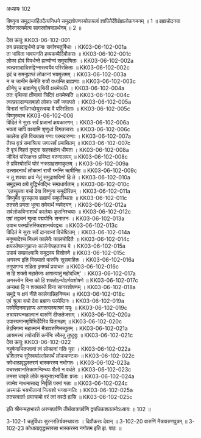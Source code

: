 अध्यायः 102

विष्णुना समुद्रान्तर्हितदैत्यनिधने समुद्रशोपणस्योपायत्वं ज्ञापितैर्देवैर्ब्रह्मलोकगमनम् ॥ 1 ॥ ब्रह्मचोदनया देवैरगस्त्यमेत्य सागरशोषणप्रार्थनम् ॥ 2 ॥

देवा ऊचुः 	KK03-06-102-001  
तव प्रसादाद्वर्धन्ते प्रजाः सर्वाश्चतुर्विधाः ।	KK03-06-102-001a  
ता भाविता भावयनति हव्यकव्यैर्दिवौकसः ॥	KK03-06-102-001c  
लोका ह्येवं विवर्धन्ते ह्यन्योन्यं समुपाश्रिताः ।	KK03-06-102-002a  
त्वत्प्रसादान्निरुद्विग्नास्त्वयैव परिरक्षिताः ॥	KK03-06-102-002c  
इदं च समनुप्राप्तं लोकानां भयमुत्तमम् ।	KK03-06-102-003a  
न च जानीम केनेति रात्रौ वध्यन्ति ब्राह्मणाः ॥	KK03-06-102-003c  
क्षीणेषु च ब्राह्मणेषु पृथिवी क्षयमेष्यति ।	KK03-06-102-004a  
ततः पृथिव्यां क्षीणायां त्रिदिवं क्षयमेष्यति ॥	KK03-06-102-004c  
त्वत्प्रसादान्महाबाहो लोकाः सर्वे जगत्पते ।	KK03-06-102-005a  
विनाशं नाधिगच्छेयुस्त्वया वै परिरक्षिताः ॥	KK03-06-102-005c  
विष्णुरुवाच 	KK03-06-102-006  
विदितं मे सुराः सर्वं प्रजानां क्षयकारणम् ।	KK03-06-102-006a  
भवतां चापि वक्ष्यामि शृणुध्वं विगतज्वराः ॥	KK03-06-102-006c  
कालेया इति विख्याता गणाः परमदारुणाः ।	KK03-06-102-007a  
तैश्च वृत्रं समाश्रित्य जगत्सर्वं प्रमाथितम् ॥	KK03-06-102-007c  
ते वृत्रं निहतं दृष्ट्वा सहस्राक्षेण धीमता ।	KK03-06-102-008a  
जीवितं परिरक्षन्तः प्रविष्टा वरुणालयम् ॥	KK03-06-102-008c  
ते प्रविश्योदधिं घोरं नक्रग्राहसमाकुलम् ।	KK03-06-102-009a  
उत्सादनार्थं लोकानां रात्रौ घ्नन्ति ऋषीनिह ॥	KK03-06-102-009c  
न तु शक्याः क्षयं नेतुं समुद्राश्रयिणो हि ते ।	KK03-06-102-010a  
समुद्रस्य क्षये बुद्धिर्भवद्भिः सम्प्रधार्यताम् ॥	KK03-06-102-010c  
`एतच्छ्रुत्वा वचो देवा विष्णुना समुदीरितम् ।	KK03-06-102-011a  
विष्णुमेव पुरस्कृत्य ब्रह्माणं समुपस्थिताः ॥	KK03-06-102-011c  
ततस्ते प्रणता भूत्वा तमेवार्थं न्यवेदयन् ।	KK03-06-102-012a  
सर्वलोकविनाशार्थं कालेयाः कृतनिश्चयाः ॥	KK03-06-102-012c  
एषां तद्वचनं श्रुत्वा पद्मयोनिः सनातनः ।	KK03-06-102-013a  
उवाच परमप्रीतस्त्रिदशानर्थवद्वचः ॥	KK03-06-102-013c  
विदितं मे सुराः सर्वे दानवानां विचेष्टितम् ।	KK03-06-102-014a  
मनुष्यादेश्च निधनं कालेयैः कालचोदितैः ॥	KK03-06-102-014c  
क्षयस्तेषामनुप्राप्तः कालेनोपहताश्च ये ।	KK03-06-102-015a  
उपायं सम्प्रवक्ष्यामि समुद्रस्य विशोषणे ॥	KK03-06-102-015c  
अगस्त्य इति विख्यातो वारुणिः सुसमाहितः ।	KK03-06-102-016a  
तमुपागम्य सहिता इममर्थं प्रयाचत ॥	KK03-06-102-016c  
स हि शक्तो महातेजाः क्षणात्पातुं महोदधिम्' ।	KK03-06-102-017a  
अगस्त्येन विना को हि शक्तोऽन्योऽर्णवशोषणे ॥	KK03-06-102-017c  
अन्यथा हि न शक्यास्ते विना सागरशोषणम् ।	KK03-06-102-018a  
समुद्रे च क्षयं नीते कालेयान्निहनिष्यथ ॥	KK03-06-102-018c  
एवं श्रुत्वा वचो देवा ब्रह्मणः परमेष्ठिनः ।	KK03-06-102-019a  
परमेष्ठिनमाज्ञाप्य अगस्त्यस्याश्रमं ययुः ॥	KK03-06-102-019c  
तत्रापश्यन्महात्मानं वारुणिं दीप्ततेजसम् ।	KK03-06-102-020a  
उपास्यमानमृषिभिर्देवैरिव पितामहम् ॥	KK03-06-102-020c  
तेऽभिगम्य महात्मानं मैत्रावरुणिमच्युतम् ।	KK03-06-102-021a  
आश्रमस्थं तपोराशिं कर्मभिः स्वैस्तु तुष्टुवुः ॥	KK03-06-102-021c  
देवा ऊचुः 	KK03-06-102-022  
नहुषेणाभितप्तानां त्वं लोकानां गतिः पुरा ।	KK03-06-102-022a  
भ्रंशितश्च सुरैश्वर्याल्लोकार्थं लोककण्टकः ॥	KK03-06-102-022c  
क्रोधात्प्रवृद्धस्तरणं भास्करस्य नभोगतः ।	KK03-06-102-023a  
वचस्तवानतिक्रामन्विन्ध्यः शैलो न वर्धते ॥	KK03-06-102-023c  
तमसा चावृते लोके मृत्युनाऽभ्यर्दिताः प्रजाः ।	KK03-06-102-024a  
त्वामेव नाथमासाद्य निर्वृतिं परमां गताः ॥	KK03-06-102-024c  
अस्माकं भयभीतानां नित्यशो भगवान्गतिः ।	KK03-06-102-025a  
ततस्त्वार्ताः प्रयाचामो वरं त्वां वरदो ह्यसि ॥	KK03-06-102-025c  

इति श्रीमन्महाभारते अरण्यपर्वणि तीर्थयात्रापर्वणि द्व्यधिकशततमोऽध्यायः ॥ 102 ॥

3-102-1 चतुर्विधाः सुरनरतिर्यक्स्थावराः । दिवौकसः देवान् ॥ 3-102-20 वारुणिं मैत्रावरुणपुत्रम् ॥ 3-102-23 कोधात्प्रवृद्धस्तरसा भास्करस्य नगोतम इति झ. पाठः ॥

